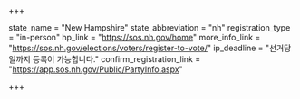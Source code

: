 +++

state_name = "New Hampshire"
state_abbreviation = "nh"
registration_type = "in-person"
hp_link = "https://sos.nh.gov/home"
more_info_link = "https://sos.nh.gov/elections/voters/register-to-vote/"
ip_deadline = "선거당일까지 등록이 가능합니다."
confirm_registration_link = "https://app.sos.nh.gov/Public/PartyInfo.aspx"

+++